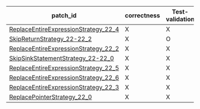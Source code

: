  | patch_id |correctness |Test-validation |NPEX-validation |
 |--- | --- | --- | --- | 
 | [ReplaceEntireExpressionStrategy_22_4](./patches/ReplaceEntireExpressionStrategy_22_4/patch.java#L22) | X | X | X | 
 | [SkipReturnStrategy_22-22_2](./patches/SkipReturnStrategy_22-22_2/patch.java#L22) | X | O | X | 
 | [ReplaceEntireExpressionStrategy_22_2](./patches/ReplaceEntireExpressionStrategy_22_2/patch.java#L22) | X | X | X | 
 | [SkipSinkStatementStrategy_22-22_0](./patches/SkipSinkStatementStrategy_22-22_0/patch.java#L22) | X | X | X | 
 | [ReplaceEntireExpressionStrategy_22_5](./patches/ReplaceEntireExpressionStrategy_22_5/patch.java#L22) | X | X | X | 
 | [ReplaceEntireExpressionStrategy_22_6](./patches/ReplaceEntireExpressionStrategy_22_6/patch.java#L22) | X | X | X | 
 | [ReplaceEntireExpressionStrategy_22_3](./patches/ReplaceEntireExpressionStrategy_22_3/patch.java#L22) | X | X | X | 
 | [ReplacePointerStrategy_22_0](./patches/ReplacePointerStrategy_22_0/patch.java#L22) | X | X | X | 
